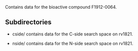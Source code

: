 Contains data for the bioactive compound F1912-0064.

## Subdirectories

- cside/ contains data for the C-side search space on rv1821.

- nside/ contains data for the N-side search space on rv1821.

